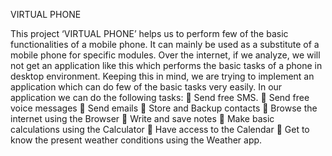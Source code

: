 VIRTUAL PHONE

This project ‘VIRTUAL PHONE’ helps us to perform few of the basic functionalities of a mobile phone. 
It can mainly be used as a substitute of a mobile phone for specific modules. Over the internet, if 
we analyze, we will not get an application like this which performs the basic tasks of a phone in 
desktop environment. Keeping this in mind, we are trying to implement an application which can do 
few of the basic tasks very easily. In our application we can do the following tasks:  Send free SMS.
 Send free voice messages  Send emails  Store and Backup contacts  Browse the internet using the 
Browser  Write and save notes  Make basic calculations using the Calculator  Have access to the Calendar 
 Get to know the present weather conditions using the Weather app.
